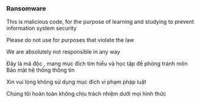 ﻿### Ransomware
This is malicious code, for the purpose of learning and studying to prevent information system security 

Please do not use for purposes that violate the law 

We are absolutely not responsible in any way

Đây là mã độc , mang mục đích tìm hiểu và học tập để phòng tránh môn Bảo mật hệ thống thông tin 

Xin vui lòng không sử dụng mục đích vi phạm pháp luật 

Chúng tôi hoàn toàn không chịu trách nhiệm dưới mọi hình thức
